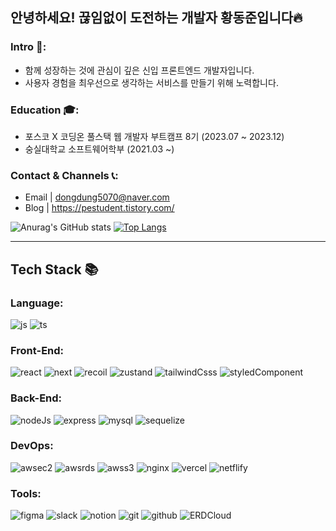 ## 안녕하세요! 끊임없이 도전하는 개발자 황동준입니다🔥

### Intro 👋: 
- 함께 성장하는 것에 관심이 깊은 신입 프론트엔드 개발자입니다.
- 사용자 경험을 최우선으로 생각하는 서비스를 만들기 위해 노력합니다.
  
### Education 🎓:
- 포스코 X 코딩온 풀스택 웹 개발자 부트캠프 8기 (2023.07 ~ 2023.12)
- 숭실대학교 소프트웨어학부 (2021.03 ~)

### Contact & Channels 📞:
- Email | dongdung5070@naver.com
- Blog | https://pestudent.tistory.com/

![Anurag's GitHub stats](https://github-readme-stats.vercel.app/api?username=nebulaBdj&show_icons=true&theme=radical)
[![Top Langs](https://github-readme-stats.vercel.app/api/top-langs/?username=nebulaBdj&layout=compact)](https://github.com/nebulaBdj/github-readme-stats)

___

## Tech Stack 📚

### Language:
![js](https://img.shields.io/badge/JavaScript-F7DF1E?style=flat-square&logo=JavaScript&logoColor=white)
![ts](https://img.shields.io/badge/TypeScript-007ACC?style=flat-square&logo=typescript&logoColor=white)

### Front-End:
![react](https://img.shields.io/badge/React-20232A?style=flat-square&logo=react&logoColor=61DAFB)
![next](https://img.shields.io/badge/Next.js-000?logo=nextdotjs&logoClor=fff&style=flat-square)
![recoil](https://img.shields.io/badge/Recoil-FF4655?style=flat-square&logo=Recoil&logoColor=white)
![zustand](https://img.shields.io/badge/Zustand-786032?style=flat-square&logo=Zustand&logoColor=white)
![tailwindCsss](https://img.shields.io/badge/TailwindCss-06B6D4?style=flat-square&logo=TailwindCss&logoColor=white)
![styledComponent](https://img.shields.io/badge/styled--components-DB7093?style=flat-square&logo=styled-components&logoColor=white)

### Back-End:
![nodeJs](https://img.shields.io/badge/Node.js-43853D?style=flat-square&logo=node.js&logoColor=white)
![express](https://img.shields.io/badge/Express-000000?style=flat-square&logo=Express&logoColor=white)
![mysql](https://img.shields.io/badge/MySQL-005C84?style=flat-square&logo=mysql&logoColor=white)
![sequelize](https://img.shields.io/badge/sequelize-8ccfff?style=flat-square&logo=sequelize&logoColor=blue)

### DevOps:
![awsec2](https://img.shields.io/badge/AWS_EC2-FF9900?style=flat-square&logo=Amazonec2&logoColor=white)
![awsrds](https://img.shields.io/badge/AWS_RDS-527FFF?style=flat-square&logo=Amazonrds&logoColor=white)
![awss3](https://img.shields.io/badge/AWS_S3-569A31?style=flat-square&logo=amazons3&logoColor=white)
![nginx](https://img.shields.io/badge/Nginx-009639?style=flat-square&logo=nginx&logoColor=white)
![vercel](https://img.shields.io/badge/Vercel-000000?style=flat-square&logo=vercel&logoColor=white)
![netflify](https://img.shields.io/badge/Netlify-00C7B7?style=flat-square&logo=netlify&logoColor=white)



### Tools:
![figma](https://img.shields.io/badge/Figma-F24E1E?style=flat-square&logo=figma&logoColor=white)
![slack](https://img.shields.io/badge/Slack-4A154B?style=flat-square&logo=slack&logoColor=white)
![notion](https://img.shields.io/badge/Notion-000000?style=flat-square&logo=notion&logoColor=white)
![git](https://img.shields.io/badge/Git-F05032?style=flat-square&logo=git&logoColor=white)
![github](https://img.shields.io/badge/github-181717?style=flat-square&logo=github&logoColor=white)
![ERDCloud](https://img.shields.io/badge/ERDCloud-cf45d9?style=flat-square&logo=ERDCloud&logoColor=white)
